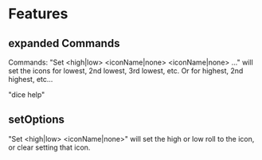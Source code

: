 # Features

## expanded Commands

Commands:
"Set <high|low> <iconName|none> <iconName|none> ..."  will set the icons for lowest, 2nd lowest, 3rd lowest, etc.  Or for highest, 2nd highest, etc...

"dice help"

## setOptions

"Set <high|low> <iconName|none>" will set the high or low roll to the icon, or clear setting that icon.
